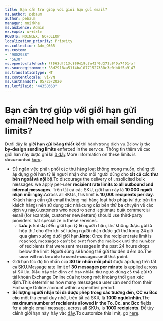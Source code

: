 ```yaml
---
title: Bạn cần trợ giúp với giới hạn gửi email?
ms.author: pebaum
author: pebaum
manager: mnirkhe
ms.audience: Admin
ms.topic: article
ROBOTS: NOINDEX, NOFOLLOW
localization_priority: Priority
ms.collection: Adm_O365
ms.custom:
- "9002938"
- "5630"
ms.openlocfilehash: 7f563df313c869d18c3e4240d271c649a74914af
ms.sourcegitcommit: 88d2918aa51f4ba10771527380c3e0db0f5a9147
ms.translationtype: MT
ms.contentlocale: vi-VN
ms.lasthandoff: 05/20/2020
ms.locfileid: "44358363"
---
```

# <a name="need-help-with-email-sending-limits"></a><span data-ttu-id="b8300-102">Bạn cần trợ giúp với giới hạn gửi email?</span><span class="sxs-lookup"><span data-stu-id="b8300-102">Need help with email sending limits?</span></span>

<span data-ttu-id="b8300-103">Dưới đây là **giới hạn gửi bằng thiết kế** thi hành trong dịch vụ.</span><span class="sxs-lookup"><span data-stu-id="b8300-103">Below is the **by-design sending limits** enforced in the service.</span></span> <span data-ttu-id="b8300-104">Thông tin thêm về các giới hạn này được ghi lại [ở đây](https://docs.microsoft.com/office365/servicedescriptions/exchange-online-service-description/exchange-online-limits#receiving-and-sending-limits).</span><span class="sxs-lookup"><span data-stu-id="b8300-104">More information on these limits is documented [here](https://docs.microsoft.com/office365/servicedescriptions/exchange-online-service-description/exchange-online-limits#receiving-and-sending-limits).</span></span>

- <span data-ttu-id="b8300-105">Để ngăn việc phân phối các thư hàng loạt không mong muốn, chúng tôi áp dụng giới hạn tỷ lệ người nhận cho mỗi người dùng cho **tất cả các thư bên ngoài và nội bộ**.</span><span class="sxs-lookup"><span data-stu-id="b8300-105">To discourage the delivery of unsolicited bulk messages, we apply per-user **recipient rate limits to all outbound and internal messages**.</span></span> <span data-ttu-id="b8300-106">Trên tất cả các SKU, giới hạn này là **10.000 người nhận mỗi ngày**.</span><span class="sxs-lookup"><span data-stu-id="b8300-106">Across all SKUs, this limit is **10,000 recipients per day**.</span></span>  <span data-ttu-id="b8300-107">Khách hàng cần gửi email thương mại hàng loạt hợp pháp (ví dụ: bản tin khách hàng) nên sử dụng các nhà cung cấp bên thứ ba chuyên về các dịch vụ này.</span><span class="sxs-lookup"><span data-stu-id="b8300-107">Customers who need to send legitimate bulk commercial email (for example, customer newsletters) should use third-party providers that specialize in these services.</span></span>
    - <span data-ttu-id="b8300-108">**Lưu ý**: khi đạt đến giới hạn tỷ lệ người nhận, thư không được gửi từ hộp thư cho đến khi số lượng người nhận được gửi thư trong 24 giờ qua giảm xuống dưới giới hạn.</span><span class="sxs-lookup"><span data-stu-id="b8300-108">**Note**: Once the recipient rate limit is reached, messages can't be sent from the mailbox until the number of recipients that were sent messages in the past 24 hours drops below the limit.</span></span> <span data-ttu-id="b8300-109">Người dùng sẽ không thể gửi thư đến điểm đó.</span><span class="sxs-lookup"><span data-stu-id="b8300-109">The user will not be able to send messages until that point.</span></span>
- <span data-ttu-id="b8300-110">Giới hạn tốc độ tin nhắn của **30 tin nhắn mỗi phút** được áp dụng trên tất cả SKU.</span><span class="sxs-lookup"><span data-stu-id="b8300-110">Message rate limit of **30 messages per minute** is applied across all SKUs.</span></span> <span data-ttu-id="b8300-111">Điều này xác định có bao nhiêu thư người dùng có thể gửi từ tài khoản Exchange Online của họ trong một khoảng thời gian xác định.</span><span class="sxs-lookup"><span data-stu-id="b8300-111">This determines how many messages a user can send from their Exchange Online account within a specified period.</span></span>
- <span data-ttu-id="b8300-112">**Số lượng người nhận tối đa được phép trong các trường đến, CC và Bcc** cho một thư email duy nhất, trên tất cả SKU, là **1000 người nhận**.</span><span class="sxs-lookup"><span data-stu-id="b8300-112">The **maximum number of recipients allowed in the To, Cc, and Bcc** fields for a single email message, across all SKUs, is **1000 recipients**.</span></span> <span data-ttu-id="b8300-113">Để tùy chỉnh giới hạn này, hãy vào [đây](https://techcommunity.microsoft.com/t5/exchange-team-blog/customizable-recipient-limits-in-office-365/ba-p/1183228).</span><span class="sxs-lookup"><span data-stu-id="b8300-113">To customize this limit, go [here](https://techcommunity.microsoft.com/t5/exchange-team-blog/customizable-recipient-limits-in-office-365/ba-p/1183228).</span></span>
